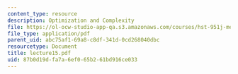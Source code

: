 ```yaml
---
content_type: resource
description: Optimization and Complexity
file: https://ol-ocw-studio-app-qa.s3.amazonaws.com/courses/hst-951j-medical-decision-support-spring-2003/87b0d19dfa7a6ef065b261bd916ce033_lecture15.pdf
file_type: application/pdf
parent_uid: abc75af1-69a8-c8df-341d-0cd268040dbc
resourcetype: Document
title: lecture15.pdf
uid: 87b0d19d-fa7a-6ef0-65b2-61bd916ce033
---
```

